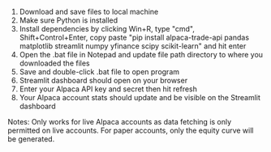 1. Download and save files to local machine
2. Make sure Python is installed
3. Install dependencies by clicking Win+R, type "cmd", Shift+Control+Enter, copy paste "pip install alpaca-trade-api pandas matplotlib streamlit numpy yfinance scipy scikit-learn" and hit enter
4. Open the .bat file in Notepad and update file path directory to where you downloaded the files
5. Save and double-click .bat file to open program
6. Streamlit dashboard should open on your browser
7. Enter your Alpaca API key and secret then hit refresh
8. Your Alpaca account stats should update and be visible on the Streamlit dashboard

Notes: Only works for live Alpaca accounts as data fetching is only permitted on live accounts. For paper accounts, only the equity curve will be generated.
